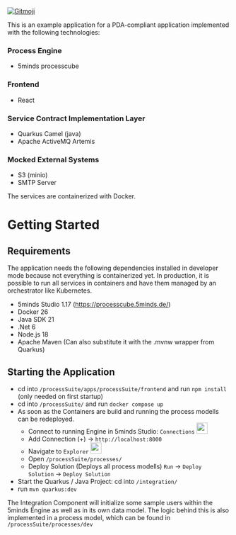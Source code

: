 <a href="https://gitmoji.dev">
  <img
    src="https://img.shields.io/badge/gitmoji-%20😜%20😍-FFDD67.svg?style=flat-square"
    alt="Gitmoji"
  />
</a>


This is an example application for a PDA-compliant application implemented with the following technologies:

### Process Engine
- 5minds processcube
### Frontend
- React 
### Service Contract Implementation Layer
- Quarkus Camel (java)
- Apache ActiveMQ Artemis
### Mocked External Systems 
- S3 (minio)
- SMTP Server

The services are containerized with Docker.

# Getting Started

## Requirements

The application needs the following dependencies installed in developer mode because not everything is containerized yet. In production, it is possible to run all services in containers and have them managed by an orchestrator like Kubernetes.

- 5minds Studio 1.17 (https://processcube.5minds.de/)
- Docker 26
- Java SDK 21
- .Net 6
- Node.js 18
- Apache Maven (Can also substitute it with the .mvnw wrapper from Quarkus)


## Starting the Application

- cd into `/processSuite/apps/processSuite/frontend` and run `npm install` (only needed on first startup)
- cd into `/processSuite/` and run `docker compose up`
- As soon as the Containers are build and running the process modells can be redeployed.
  - Connect to running Engine in 5minds Studio: `Connections` <img src="https://github.com/Ainges/BA/assets/81434615/64497420-f9bb-487d-ad6a-d5c5808f4f57" width="25" height="25">
  - Add Connection (+) -> `http://localhost:8000`
  - Navigate to `Explorer` <img src="https://github.com/Ainges/BA/assets/81434615/51ac595f-0d66-44bc-a35c-4e6a5d3888a8](https://github.com/Ainges/BA/assets/81434615/dde9adde-9a9d-44b4-9fc2-77b4199e1e9b" width="25" height="25">
  - Open `/processSuite/processes/`
  - Deploy Solution (Deploys all process modells) `Run` -> `Deploy Solution` -> `Deploy Solution`
- Start the Quarkus / Java Project: cd into `/integration/`
- run `mvn quarkus:dev`

The Integration Component will initialize some sample users within the 5minds Engine as well as in its own data model. The logic behind this is also implemented in a process model, which can be found in `/processSuite/processes/dev` 


